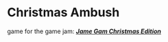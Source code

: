 # Christmas Ambush
game for the game jam: [***Jame Gam Christmas Edition***](https://itch.io/jam/jame-gam-christmas-edition)
